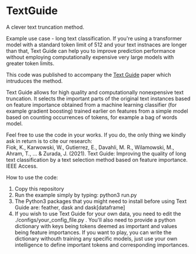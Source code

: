 # TextGuide
A clever text truncation method.

Example use case - long text classification. If you're using a transformer model with a standard token limit of 512 and your text instnaces are longer than that, Text Guide can help you
to improve prediction performance without employing computationally expensive very large models with greater token limits. 

This code was published to accompany the <a href=https://arxiv.org/pdf/2104.07225.pdf>Text Guide</a> paper which intruduces the method.

Text Guide allows for high quality and computationally nonexpensive text truncation. It selects the important parts of the original text instances based on feature importance obtained from a machine learning classifier (for example gradient boosting) trained earlier on features from a simple model based on counting occurrences of tokens, for example a bag of words model.

Feel free to use the code in your works. If you do, the only thing we kindly ask in return is to cite our research: </br>
Fiok, K., Karwowski, W., Gutierrez, E., Davahli, M. R., Wilamowski, M., Ahram, T., ... & Zurada, J. (2021). Text Guide: Improving the quality of long text classification by a text selection method based on feature importance. IEEE Access.

How to use the code:
1) Copy this repository
2) Run the example simply by typing: python3 run.py
3) The Python3 packages that you might need to install before using Text Guide are: feather, dask and dask[dataframe]
4) If you wish to use Text Guide for your own data, you need to edit the ./configs/your_config_file.py . You'll also need to provide a python dictionary with keys being tokens deemed as important and values being feature importances. If you want to play, you can write the dictionary withouth training any specific models, just use your own intelligence to define important tokens and corresponding importances.

